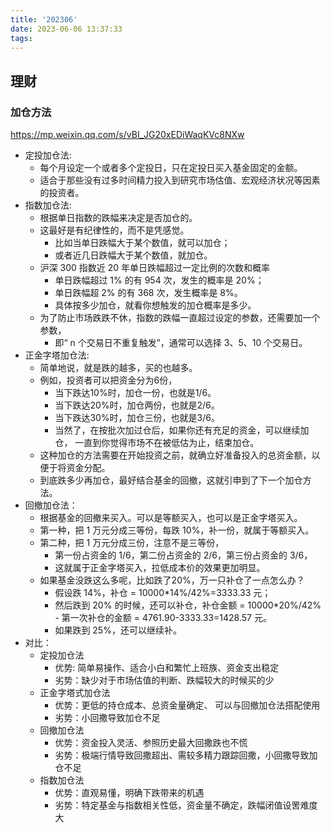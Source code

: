 ```yaml
---
title: '202306'
date: 2023-06-06 13:37:33
tags:
---
```

## 理财

### 加仓方法

https://mp.weixin.qq.com/s/vBI_JG20xEDiWaqKVc8NXw

- 定投加仓法:
    - 每个月设定一个或者多个定投日，只在定投日买入基金固定的金额。
    - 适合于那些没有过多时间精力投入到研究市场估值、宏观经济状况等因素的投资者。
- 指数加仓法:
    - 根据单日指数的跌幅来决定是否加仓的。
    - 这最好是有纪律性的，而不是凭感觉。
        - 比如当单日跌幅大于某个数值，就可以加仓；
        - 或者近几日跌幅大于某个数值，就加仓。 
    - 沪深 300 指数近 20 年单日跌幅超过一定比例的次数和概率
        - 单日跌幅超过 1% 的有 954 次，发生的概率是 20%；
        - 单日跌幅超 2% 的有 368 次，发生概率是 8%。 
        - 具体按多少加仓，就看你想触发的加仓概率是多少。
    - 为了防止市场跌跌不休，指数的跌幅一直超过设定的参数，还需要加一个参数，
        - 即“ n 个交易日不重复触发”，通常可以选择 3、5、10 个交易日。
- 正金字塔加仓法:
    - 简单地说，就是跌的越多，买的也越多。
    - 例如，投资者可以把资金分为6份，
        - 当下跌达10%时，加仓一份，也就是1/6。
        - 当下跌达20%时，加仓两份，也就是2/6。
        - 当下跌达30%时，加仓三份，也就是3/6。
        - 当然了，在按批次加过仓后，如果你还有充足的资金，可以继续加仓，
          一直到你觉得市场不在被低估为止，结束加仓。
    - 这种加仓的方法需要在开始投资之前，就确立好准备投入的总资金额，以便于将资金分配。
    - 到底跌多少再加仓，最好结合基金的回撤，这就引申到了下一个加仓方法。
- 回撤加仓法：
    - 根据基金的回撤来买入。可以是等额买入，也可以是正金字塔买入。
    - 第一种，把 1 万元分成三等份，每跌 10%，补一份，就属于等额买入。
    - 第二种，把 1 万元分成三份，注意不是三等份，
        - 第一份占资金的 1/6，第二份占资金的 2/6，第三份占资金的 3/6，
        - 这就属于正金字塔买入，拉低成本价的效果更加明显。 
    - 如果基金没跌这么多呢，比如跌了20%，万一只补仓了一点怎么办？
        - 假设跌 14%，补仓 = 10000*14%/42%=3333.33 元；
        - 然后跌到 20% 的时候，还可以补仓，补仓金额 = 10000*20%/42% - 第一次补仓的金额
           = 4761.90-3333.33=1428.57 元。
        - 如果跌到 25%，还可以继续补。 
- 对比：
    - 定投加仓法
        - 优势: 简单易操作、适合小白和繁忙上班族、资金支出稳定
        - 劣势：缺少对于市场估值的判断、跌幅较大的时候买的少
    - 正金字塔式加仓法
        - 优势：更低的持仓成本、总资金量确定、 可以与回撤加仓法搭配使用
        - 劣势：小回撒导致加仓不足
    - 回撤加仓法
        - 优势：资金投入灵活、参照历史最大回撒跌也不慌
        - 劣势：极端行情导致回撒超出、需较多精力跟踪回撒，小回撒导致加仓不足
    - 指数加仓法
        - 优势：直观易懂，明确下跌带来的机遇
        - 劣势：特定基金与指数相关性低，资金量不确定，跌幅闭值设罟难度大
